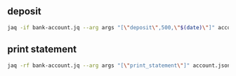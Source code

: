 ## deposit

```sh
jaq -if bank-account.jq --arg args "[\"deposit\",500,\"$(date)\"]" account.json
```

## print statement

```sh
jaq -rf bank-account.jq --arg args "[\"print_statement\"]" account.json
```

